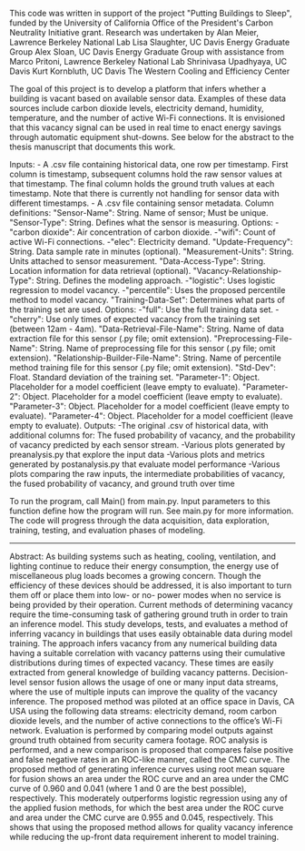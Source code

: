 This code was written in support of the project "Putting Buildings to Sleep", funded by the University of California Office of the President's Carbon Neutrality Initiative grant. Research was undertaken by 
    Alan Meier, Lawrence Berkeley National Lab
    Lisa Slaughter, UC Davis Energy Graduate Group
    Alex Sloan, UC Davis Energy Graduate Group
with assistance from
    Marco Pritoni, Lawrence Berkeley National Lab
    Shrinivasa Upadhyaya, UC Davis
    Kurt Kornbluth, UC Davis
    The Western Cooling and Efficiency Center

The goal of this project is to develop a platform that infers whether a building is vacant based on available sensor data. Examples of these data sources include carbon dioxide levels, electricity demand, humidity, temperature, and the number of active Wi-Fi connections. It is envisioned that this vacancy signal can be used in real time to enact energy savings through automatic equipment shut-downs. See below for the abstract to the thesis manuscript that documents this work.

Inputs: 
    - A .csv file containing historical data, one row per timestamp. First column is timestamp, subsequent columns hold the raw sensor values at that timestamp. The final column holds the ground truth values at each timestamp. Note that there is currently not handling for sensor data with different timestamps.
    - A .csv file containing sensor metadata. Column definitions:
        "Sensor-Name": String. Name of sensor; Must be unique.
        "Sensor-Type": String. Defines what the sensor is measuring. Options:
            -"carbon dioxide": Air concentration of carbon dioxide.
            -"wifi": Count of active Wi-Fi connections.
            -"elec": Electricity demand.
        "Update-Frequency": String. Data sample rate in minutes (optional).
        "Measurement-Units": String. Units attached to sensor measurement.
        "Data-Access-Type": String. Location information for data retrieval (optional).
        "Vacancy-Relationship-Type": String. Defines the modeling approach.
            -"logistic": Uses logistic regression to model vacancy.
            -"percentile": Uses the proposed percentile method to model vacancy.
        "Training-Data-Set": Determines what parts of the training set are used. Options:
            -"full": Use the full training data set.
            -"cherry": Use only times of expected vacancy from the training set (between 12am - 4am). 
        "Data-Retrieval-File-Name": String. Name of data extraction file for this sensor (.py file; omit extension).
        "Preprocessing-File-Name": String. Name of preprocessing file for this sensor (.py file; omit extension).
        "Relationship-Builder-File-Name": String. Name of percentile method training file for this sensor (.py file; omit extension).
        "Std-Dev": Float. Standard deviation of the training set.
        "Parameter-1": Object. Placeholder for a model coefficient (leave empty to evaluate).
        "Parameter-2": Object. Placeholder for a model coefficient (leave empty to evaluate).
        "Parameter-3": Object. Placeholder for a model coefficient (leave empty to evaluate).
        "Parameter-4": Object. Placeholder for a model coefficient (leave empty to evaluate).
Outputs: 
    -The original .csv of historical data, with additional columns for: The fused probability of vacancy, and the probability of vacancy predicted by each sensor stream.
    -Various plots generated by preanalysis.py that explore the input data
    -Various plots and metrics generated by postanalysis.py that evaluate model performance
    -Various plots comparing the raw inputs, the intermediate probabilities of vacancy, the fused probability of vacancy, and ground truth over time

To run the program, call Main() from main.py. Input parameters to this function define how the program will run. See main.py for more information. The code will progress through the data acquisition, data exploration, training, testing, and evaluation phases of modeling.

------------------------------------------------------------------------------------------------------

Abstract:
As building systems such as heating, cooling, ventilation, and lighting continue to reduce their energy consumption, the energy use of miscellaneous plug loads becomes a growing concern. Though the efficiency of these devices should be addressed, it is also important to turn them off or place them into low- or no- power modes when no service is being provided by their operation. Current methods of determining vacancy require the time-consuming task of gathering ground truth in order to train an inference model. This study develops, tests, and evaluates a method of inferring vacancy in buildings that uses easily obtainable data during model training. The approach infers vacancy from any numerical building data having a suitable correlation with vacancy patterns using their cumulative distributions during times of expected vacancy. These times are easily extracted from general knowledge of building vacancy patterns. Decision-level sensor fusion allows the usage of one or many input data streams, where the use of multiple inputs can improve the quality of the vacancy inference. The proposed method was piloted at an office space in Davis, CA USA using the following data streams: electricity demand, room carbon dioxide levels, and the number of active connections to the office’s Wi-Fi network. Evaluation is performed by comparing model outputs against ground truth obtained from security camera footage. ROC analysis is performed, and a new comparison is proposed that compares false positive and false negative rates in an ROC-like manner, called the CMC curve. The proposed method of generating inference curves using root mean square for fusion shows an area under the ROC curve and an area under the CMC curve of 0.960 and 0.041 (where 1 and 0 are the best possible), respectively. This moderately outperforms logistic regression using any of the applied fusion methods, for which the best area under the ROC curve and area under the CMC curve are 0.955 and 0.045, respectively. This shows that using the proposed method allows for quality vacancy inference while reducing the up-front data requirement inherent to model training.